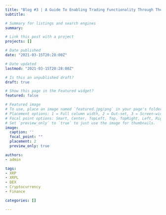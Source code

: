 ```yaml
---
title: "Blog #3 | A Guide To Enabling Trading Functionality Through The XRPL Decentralized Exchange (WIP)"
subtitle: 

# Summary for listings and search engines
summary: 

# Link this post with a project
projects: []

# Date published
date: "2021-03-15T20:28:00Z"

# Date updated
lastmod: "2021-03-15T20:28:00Z"

# Is this an unpublished draft?
draft: true

# Show this page in the Featured widget?
featured: false

# Featured image
# To use, place an image named `featured.jpg/png` in your page's folder.
# Placement options: 1 = Full column width, 2 = Out-set, 3 = Screen-width
# Focal point options: Smart, Center, TopLeft, Top, TopRight, Left, Right, BottomLeft, Bottom, BottomRight
# Set `preview_only` to `true` to just use the image for thumbnails.
image:
  caption: ''
  focal_point: ""
  placement: 2
  preview_only: true

authors:
- admin

tags:
- XRP
- XRPL
- DEX
- Cryptocurrency
- Finance

categories: []

---
```



